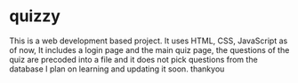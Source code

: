 # quizzy
This is a web development based project. 
It uses HTML, CSS, JavaScript as of now,
It includes a login page and the main quiz page, the questions of the quiz are precoded into a file and it does not pick questions from the database
I plan on learning and updating it soon.
thankyou
